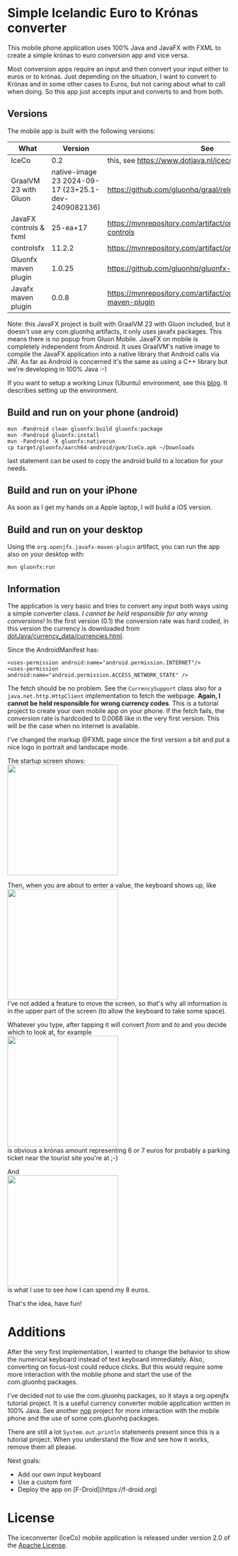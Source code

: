 # Simple Icelandic Euro to Krónas converter
This mobile phone application uses 100% Java and JavaFX with FXML to create a simple krónas to euro conversion app and
vice versa.

Most conversion apps require an input and then convert your input either to euros or to krónas. Just depending on the
situation, I want to convert to Krónas and in some other cases to Euros, but not caring about what to call when doing.
So this app just accepts input and converts to and from both.  

## Versions
The mobile app is built with the following versions:

| What                   | Version                                             | See                                                                |
|------------------------|-----------------------------------------------------|--------------------------------------------------------------------|
| IceCo                  | 0.2                                                 | this, see https://www.dotjava.nl/iceco                             |
| GraalVM 23 with Gluon  | native-image 23 2024-09-17 (23+25.1-dev-2409082136) | https://github.com/gluonhq/graal/releases                          |
| JavaFX controls & fxml | 25-ea+17                                            | https://mvnrepository.com/artifact/org.openjfx/javafx-controls     |
| controlsfx             | 11.2.2                                              | https://mvnrepository.com/artifact/org.controlsfx/controlsfx       |
| Gluonfx maven plugin   | 1.0.25                                              | https://github.com/gluonhq/gluonfx-maven-plugin/                   |
| Javafx maven plugin    | 0.0.8                                               | https://mvnrepository.com/artifact/org.openjfx/javafx-maven-plugin |

Note: this JavaFX project is built with GraalVM 23 with Gluon included, but it doesn't use any com.gluonhq artifacts, it
only uses javafx packages. This means there is no popup from Gluon Mobile. JavaFX on mobile is completely independent
from Android. It uses GraalVM's native image to compile the JavaFX application into a native library that Android calls
via JNI. As far as Android is concerned it's the same as using a C++ library but we're developing in 100% Java :-)

If you want to setup a working Linux (Ubuntu) environment, see this [blog](https://www.dotjava.nl/2025/04/20/ubuntu-for-mobile-android-java-development/). It describes setting up the environment.

## Build and run on your phone (android)
```
mvn -Pandroid clean gluonfx:build gluonfx:package
mvn -Pandroid gluonfx:install
mvn -Pandroid -X gluonfx:nativerun
cp target/gluonfx/aarch64-android/gvm/IceCo.apk ~/Downloads
```
last statement can be used to copy the android build to a location for your needs.

## Build and run on your iPhone
As soon as I get my hands on a Apple laptop, I will build a iOS version.

## Build and run on your desktop
Using the `org.openjfx.javafx-maven-plugin` artifact, you can run the app also on your desktop with:
```
mvn gluonfx:run
```

## Information
The application is very basic and tries to convert any input both ways using a simple converter class. *I cannot be held
responsible for any wrong conversions!* In the first version (0.1) the conversion rate was hard coded, in this version
the currency is downloaded from [dotJava/currency_data/currencies.html](https://www.dotjava.nl/currency_data/currencies.html).

Since the AndroidManifest has:
```
<uses-permission android:name="android.permission.INTERNET"/>
<uses-permission android:name="android.permission.ACCESS_NETWORK_STATE" />
```
The fetch should be no problem. See the `CurrencySupport` class also for a `java.net.http.HttpClient` implementation to
fetch the webpage. **Again, I cannot be held responsible for wrong currency codes**. This is a tutorial project to create
your own mobile app on your phone. If the fetch fails, the conversion rate is hardcoded to 0.0068 like in the very first
version. This will be the case when no internet is available.

I've changed the markup @FXML page since the first version a bit and put a nice logo in portrait and landscape mode.

The startup screen shows:<br/>
<img src="https://github.com/user-attachments/assets/8afa5b52-5dac-4ca7-8e6c-f426e58c6cbb" width="250"><br/>

Then, when you are about to enter a value, the keyboard shows up, like<br/>
<img src="https://github.com/user-attachments/assets/2bfbfcff-aed0-41e0-a816-4fd80a247929" width="250"><br/>
I've not added a feature to move the screen, so that's why all information is in the upper part of the screen (to allow
the keyboard to take some space).

Whatever you type, after tapping it will convert *from* and *to* and you decide which to look at, for example<br/>
<img src="https://github.com/user-attachments/assets/d137afb8-b5fc-4994-8977-b6bab3b2f93d" width="250"><br/>
is obvious a krónas amount representing 6 or 7 euros for probably a parking ticket near the tourist site you're at ;-)

And<br/>
<img src="https://github.com/user-attachments/assets/ed0513b4-1a56-4e65-af81-04a5a182d676" height="250"><br/>
is what I use to see how I can spend my 8 euros.

That's the idea, have fun!

# Additions
After the very first implementation, I wanted to change the behavior to show the numerical keyboard instead of text
keyboard immediately. Also, converting on focus-lost could reduce clicks. But this would require some more interaction
with the mobile phone and start the use of the com.gluonhq packages.

I've decided not to use the com.gluonhq packages, so it stays a org.openjfx tutorial project. It is a useful currency
converter mobile application written in 100% Java. See another [nop](https://github.com/michiel-jfx/nop) project for
more interaction with the mobile phone and the use of some com.gluonhq packages.

There are still a lot `System.out.println` statements present since this is a tutorial project. When you understand the
flow and see how it works, remove them all please.

Next goals:<br/>
<ul>
<li>Add our own input keyboard</li>
<li>Use a custom font</li>
<li>Deploy the app on [F-Droid](https://f-droid.org) </li>
</ul>

# License
The iceconverter (IceCo) mobile application is released under version 2.0 of the [Apache License](https://www.apache.org/licenses/LICENSE-2.0).
